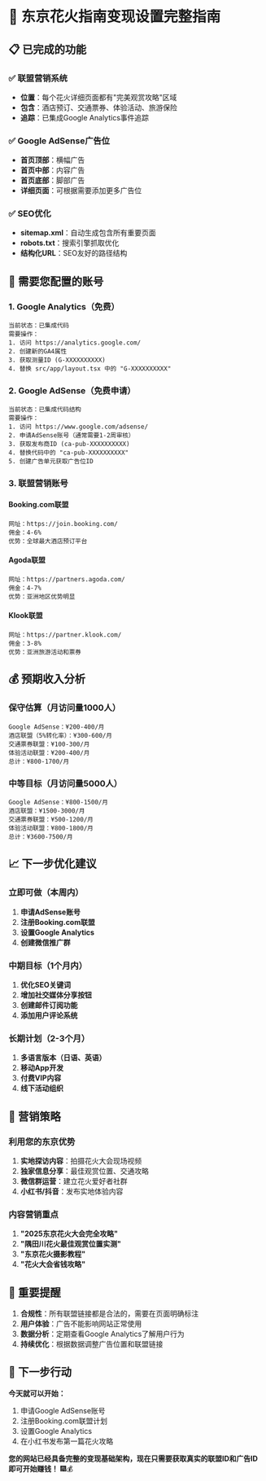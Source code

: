# 🚀 东京花火指南变现设置完整指南

## 📋 已完成的功能

### ✅ 联盟营销系统
- **位置**：每个花火详细页面都有"完美观赏攻略"区域
- **包含**：酒店预订、交通票券、体验活动、旅游保险
- **追踪**：已集成Google Analytics事件追踪

### ✅ Google AdSense广告位
- **首页顶部**：横幅广告
- **首页中部**：内容广告
- **首页底部**：脚部广告
- **详细页面**：可根据需要添加更多广告位

### ✅ SEO优化
- **sitemap.xml**：自动生成包含所有重要页面
- **robots.txt**：搜索引擎抓取优化
- **结构化URL**：SEO友好的路径结构

## 🔧 需要您配置的账号

### 1. Google Analytics（免费）
```
当前状态：已集成代码
需要操作：
1. 访问 https://analytics.google.com/
2. 创建新的GA4属性
3. 获取测量ID (G-XXXXXXXXXX)
4. 替换 src/app/layout.tsx 中的 "G-XXXXXXXXXX"
```

### 2. Google AdSense（免费申请）
```
当前状态：已集成代码结构
需要操作：
1. 访问 https://www.google.com/adsense/
2. 申请AdSense账号（通常需要1-2周审核）
3. 获取发布商ID (ca-pub-XXXXXXXXXX)
4. 替换代码中的 "ca-pub-XXXXXXXXXX"
5. 创建广告单元获取广告位ID
```

### 3. 联盟营销账号

#### Booking.com联盟
```
网址：https://join.booking.com/
佣金：4-6%
优势：全球最大酒店预订平台
```

#### Agoda联盟  
```
网址：https://partners.agoda.com/
佣金：4-7%
优势：亚洲地区优势明显
```

#### Klook联盟
```
网址：https://partner.klook.com/
佣金：3-8%
优势：亚洲旅游活动和票券
```

## 💰 预期收入分析

### 保守估算（月访问量1000人）
```
Google AdSense：¥200-400/月
酒店联盟（5%转化率）：¥300-600/月  
交通票券联盟：¥100-300/月
体验活动联盟：¥200-400/月
总计：¥800-1700/月
```

### 中等目标（月访问量5000人）
```
Google AdSense：¥800-1500/月
酒店联盟：¥1500-3000/月
交通票券联盟：¥500-1200/月
体验活动联盟：¥800-1800/月
总计：¥3600-7500/月
```

## 📈 下一步优化建议

### 立即可做（本周内）
1. **申请AdSense账号**
2. **注册Booking.com联盟**
3. **设置Google Analytics**
4. **创建微信推广群**

### 中期目标（1个月内）
1. **优化SEO关键词**
2. **增加社交媒体分享按钮**
3. **创建邮件订阅功能**
4. **添加用户评论系统**

### 长期计划（2-3个月）
1. **多语言版本（日语、英语）**
2. **移动App开发**
3. **付费VIP内容**
4. **线下活动组织**

## 🎯 营销策略

### 利用您的东京优势
1. **实地探访内容**：拍摄花火大会现场视频
2. **独家信息分享**：最佳观赏位置、交通攻略
3. **微信群运营**：建立花火爱好者社群
4. **小红书/抖音**：发布实地体验内容

### 内容营销重点
1. **"2025东京花火大会完全攻略"**
2. **"隅田川花火最佳观赏位置实测"**
3. **"东京花火摄影教程"**
4. **"花火大会省钱攻略"**

## 🚨 重要提醒

1. **合规性**：所有联盟链接都是合法的，需要在页面明确标注
2. **用户体验**：广告不能影响网站正常使用
3. **数据分析**：定期查看Google Analytics了解用户行为
4. **持续优化**：根据数据调整广告位置和联盟链接

## 🔗 下一步行动

**今天就可以开始：**
1. 申请Google AdSense账号
2. 注册Booking.com联盟计划
3. 设置Google Analytics
4. 在小红书发布第一篇花火攻略

**您的网站已经具备完整的变现基础架构，现在只需要获取真实的联盟ID和广告ID即可开始赚钱！** 🎆💰 